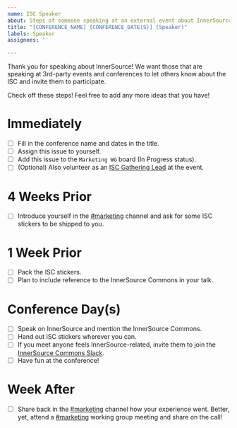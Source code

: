 ```yaml
---
name: ISC Speaker
about: Steps of someone speaking at an external event about InnerSource
title: "[CONFERENCE_NAME] [CONFERENCE_DATE(S)] (Speaker)"
labels: Speaker
assignees: ''

---
```


Thank you for speaking about InnerSource!
We want those that are speaking at 3rd-party events and conferences to let others know about the ISC and invite them to participate.

Check off these steps!
Feel free to add any more ideas that you have!


# Immediately
- [ ] Fill in the conference name and dates in the title.
- [ ] Assign this issue to yourself.
- [ ] Add this issue to the `Marketing WG` board (In Progress status).
- [ ] (Optional) Also volunteer as an [ISC Gathering Lead](https://github.com/InnerSourceCommons/InnerSourceMarketing/issues/new/choose) at the event.

# 4 Weeks Prior
- [ ] Introduce yourself in the [#marketing] channel and ask for some ISC stickers to be shipped to you.

# 1 Week Prior
- [ ] Pack the ISC stickers.
- [ ] Plan to include reference to the InnerSource Commons in your talk.

# Conference Day(s)
- [ ] Speak on InnerSource and mention the InnerSource Commons.
- [ ] Hand out ISC stickers wherever you can.
- [ ] If you meet anyone feels InnerSource-related, invite them to join the [InnerSource Commons Slack].
- [ ] Have fun at the conference!

# Week After
- [ ] Share back in the [#marketing] channel how your experience went.
Better, yet, attend a [#marketing] working group meeting and share on the call!

[#general]: https://app.slack.com/client/T04PXKRM0/C04PXKRN4
[InnerSource Commons Slack]: https://app.slack.com/client/T04PXKRM0
[#marketing]: https://app.slack.com/client/T04PXKRM0/CUWFGQJ8K
